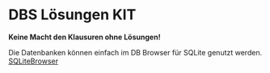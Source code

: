 # DBS Lösungen KIT

**Keine Macht den Klausuren ohne Lösungen!**

Die Datenbanken können einfach im DB Browser für SQLite genutzt werden.  
[SQLiteBrowser](http://sqlitebrowser.org/)
